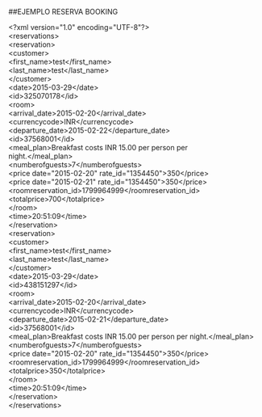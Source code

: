 
##EJEMPLO RESERVA BOOKING

&lt;?xml version="1.0" encoding="UTF-8"?&gt;  
&lt;reservations&gt;  
    &lt;reservation&gt;  
        &lt;customer&gt;  
            &lt;first_name&gt;test&lt;/first_name&gt;  
            &lt;last_name&gt;test&lt;/last_name&gt;  
        &lt;/customer&gt;  
        &lt;date&gt;2015-03-29&lt;/date&gt;  
        &lt;id&gt;325070178&lt;/id&gt;  
        &lt;room&gt;  
            &lt;arrival_date&gt;2015-02-20&lt;/arrival_date&gt;  
            &lt;currencycode&gt;INR&lt;/currencycode&gt;  
            &lt;departure_date&gt;2015-02-22&lt;/departure_date&gt;  
            &lt;id&gt;37568001&lt;/id&gt;  
            &lt;meal_plan&gt;Breakfast costs INR 15.00 per person per  
                night.&lt;/meal_plan&gt;  
            &lt;numberofguests&gt;7&lt;/numberofguests&gt;  
            &lt;price date="2015-02-20" rate_id="1354450"&gt;350&lt;/price&gt;  
            &lt;price date="2015-02-21" rate_id="1354450"&gt;350&lt;/price&gt;  
            &lt;roomreservation_id&gt;1799964999&lt;/roomreservation_id&gt;  
            &lt;totalprice&gt;700&lt;/totalprice&gt;  
        &lt;/room&gt;  
        &lt;time&gt;20:51:09&lt;/time&gt;  
    &lt;/reservation&gt;  
    &lt;reservation&gt;  
        &lt;customer&gt;  
            &lt;first_name&gt;test&lt;/first_name&gt;  
            &lt;last_name&gt;test&lt;/last_name&gt;  
        &lt;/customer&gt;  
        &lt;date&gt;2015-03-29&lt;/date&gt;  
        &lt;id&gt;438151297&lt;/id&gt;  
        &lt;room&gt;  
            &lt;arrival_date&gt;2015-02-20&lt;/arrival_date&gt;  
            &lt;currencycode&gt;INR&lt;/currencycode&gt;  
            &lt;departure_date&gt;2015-02-21&lt;/departure_date&gt;  
            &lt;id&gt;37568001&lt;/id&gt;  
            &lt;meal_plan&gt;Breakfast costs INR 15.00 per person per night.&lt;/meal_plan&gt;  
            &lt;numberofguests&gt;7&lt;/numberofguests&gt;  
            &lt;price date="2015-02-20" rate_id="1354450"&gt;350&lt;/price&gt;  
            &lt;roomreservation_id&gt;1799964999&lt;/roomreservation_id&gt;  
            &lt;totalprice&gt;350&lt;/totalprice&gt;  
        &lt;/room&gt;  
        &lt;time&gt;20:51:09&lt;/time&gt;  
    &lt;/reservation&gt;  
&lt;/reservations&gt;
